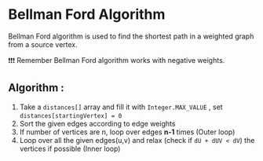 # Bellman Ford Algorithm

Bellman Ford algorithm is used to find the shortest path in a weighted graph from a source vertex.

❗❗❗ Remember Bellman Ford algorithm works with negative weights.

## Algorithm :
1. Take a `distances[]` array and fill it with `Integer.MAX_VALUE` , set `distances[startingVertex] = 0`
2. Sort the given edges according to edge weights
3. If number of vertices are n, loop over edges **n-1** times (Outer loop)
4. Loop over all the given edges(u,v) and relax (check if `dU + dUV < dV`) the vertices if possible (Inner loop)
